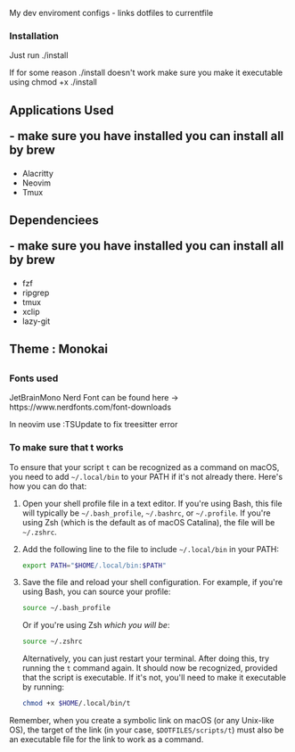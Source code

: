 My dev enviroment configs - links dotfiles to currentfile

<h3> Installation </h3>
<p>Just run ./install</p>
<p>If for some reason ./install doesn't work make sure you make it executable using chmod +x ./install</p>

<h2>Applications Used<p> - make sure you have installed you can install all by brew</p></h2>
<ul>
    <li>Alacritty</li>
    <li>Neovim</li>
    <li>Tmux</li>
</ul>

<h2>Dependenciees<p> - make sure you have installed you can install all by brew</p></h2>
<ul>
    <li>fzf</li>
    <li>ripgrep</li>
    <li>tmux</li>
    <li>xclip</li>
    <li>lazy-git</li>
</ul>

<h2>Theme : Monokai<h2>

<h3> Fonts used </h3>
<p>JetBrainMono Nerd Font can be found here -> https://www.nerdfonts.com/font-downloads</p>
<p>In neovim use :TSUpdate to fix treesitter error</p>

### To make sure that t works

To ensure that your script `t` can be recognized as a command on macOS, you need to add `~/.local/bin` to your PATH if it's not already there. Here's how you can do that:

1. Open your shell profile file in a text editor. If you're using Bash, this file will typically be `~/.bash_profile`, `~/.bashrc`, or `~/.profile`. If you're using Zsh (which is the default as of macOS Catalina), the file will be `~/.zshrc`.

2. Add the following line to the file to include `~/.local/bin` in your PATH:

   ```sh
   export PATH="$HOME/.local/bin:$PATH"
   ```

3. Save the file and reload your shell configuration. For example, if you're using Bash, you can source your profile:

   ```sh
   source ~/.bash_profile
   ```

   Or if you're using Zsh _which you will be_:

   ```sh
   source ~/.zshrc
   ```

   Alternatively, you can just restart your terminal.
   After doing this, try running the `t` command again. It should now be recognized, provided that the script is executable. If it's not, you'll need to make it executable by running:

   ```sh
   chmod +x $HOME/.local/bin/t
   ```

Remember, when you create a symbolic link on macOS (or any Unix-like OS), the target of the link (in your case, `$DOTFILES/scripts/t`) must also be an executable file for the link to work as a command.
